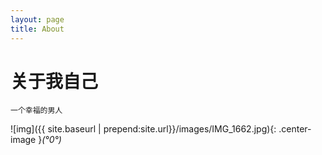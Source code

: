 ```yaml
---
layout: page
title: About
---
```


# 关于我自己

    一个幸福的男人     
![img]({{ site.baseurl | prepend:site.url}}/images/IMG_1662.jpg){: .center-image }*(°0°)*

